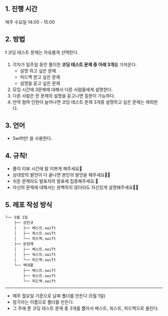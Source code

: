 ## 1. 진행 시간

매주 수요일 14:00 - 15:00

## 2. 방법

<aside>
❗ 코딩 테스트 문제는 자유롭게 선택한다.

</aside>

1. 각자가 일주일 동안 풀이한 **코딩 테스트 문제 중 아래 3개**를 가져온다.
    - 설명 하고 싶은 문제
    - 피드백 받고 싶은 문제
    - 설명을 듣고 싶은 문제
2. 모임 시간에 3문제에 대해서 다른 사람들에게 설명한다.
3. 다른 사람은 한 문제의 설명을 듣고나면 질문이 가능하다.
4. 만약 참여 인원이 늘어나면 코딩 테스트 문제 3개중 설명하고 싶은 문제는 제외한다.

## 3. 언어

- Swift만! 을 사용한다.

## 4. 규칙!

- 풀이 리뷰 시간에 말 이쁘게 해주세요🌻
- 상대방의 발언이 다 끝나면 본인의 발언을 해주세요🙅‍♀️
- 쉬운 문제라도 발표자의 발표에 집중해주세요.🤩
- 자신의 문제에 대해서는 완벽하지 않더라도 자신있게 설명해주세요🫣👊

## 5. 레포 작성 방식

```
└── 5월 1일
    ├── 강민규
    │   ├── 베스트.swift
    │   ├── 워스트.swift
    │   └── 피드백.swift
    ├── 문창재
    │   ├── 베스트.swift
    │   ├── 워스트.swift
    │   └── 피드백.swift
    └── 백대홍
        ├── 베스트.swift
        ├── 워스트.swift
        └── 피드백.swift
```

---

- 매주 월요일 기준으로 날짜 폴더를 만든다 (5월 1일)
- 참가자는 이름으로 폴더를 만든다.
- 그 주에 푼 코딩 테스트 문제 중 3개를 뽑아서 베스트, 워스트, 피드백으로 올린다.
